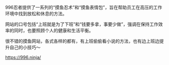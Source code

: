996忍者提供了一系列的“摸鱼忍术”和“摸鱼表情包”，旨在帮助员工在高压的工作环境中找到放松和休息的方法。

网站的口号包括“上班就是为了下班”和“钱要多拿，事要少做”，强调在保持工作效率的同时，也要照顾个人的健康和生活平衡。

很不错的摸鱼网站，各式各样的都有，有上班偷偷看小说的方法，也有边上班边提升自己的小技巧～


https://996.ninja/